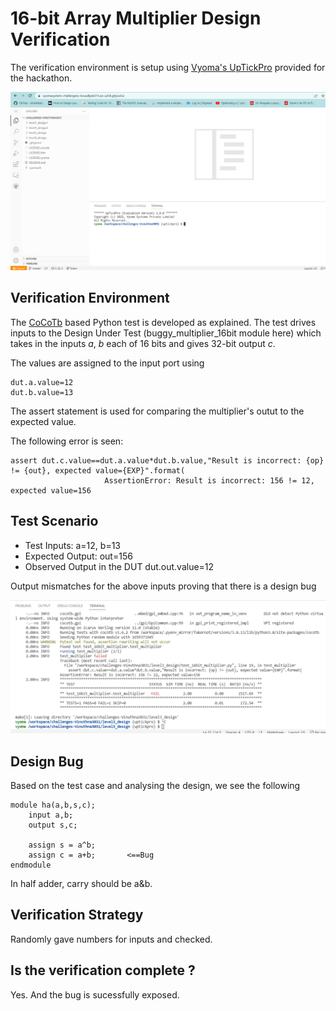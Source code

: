 # 16-bit Array Multiplier Design Verification

The verification environment is setup using [Vyoma's UpTickPro](https://vyomasystems.com) provided for the hackathon.

![](https://github.com/vyomasystems-lab/challenges-Vinuthna3031/blob/master/vyoma.png)

## Verification Environment

The [CoCoTb](https://www.cocotb.org/) based Python test is developed as explained. The test drives inputs to the Design Under Test (buggy_multiplier_16bit module here) which takes in the inputs *a*, *b* each of 16 bits and gives 32-bit output *c*.

The values are assigned to the input port using 
```
dut.a.value=12
dut.b.value=13
```
The assert statement is used for comparing the multiplier's outut to the expected value.

The following error is seen:
```
assert dut.c.value==dut.a.value*dut.b.value,"Result is incorrect: {op} != {out}, expected value={EXP}".format(
                     AssertionError: Result is incorrect: 156 != 12, expected value=156
```
## Test Scenario 

- Test Inputs: a=12, b=13
- Expected Output: out=156
- Observed Output in the DUT dut.out.value=12

Output mismatches for the above inputs proving that there is a design bug


![](https://github.com/vyomasystems-lab/challenges-Vinuthna3031/blob/master/level3_design/failedcase.png)

## Design Bug
Based on the test case and analysing the design, we see the following

```
module ha(a,b,s,c);
    input a,b;
    output s,c;
     
    assign s = a^b;
    assign c = a+b;       <==Bug
endmodule
```
In half adder, carry should be a&b.

## Verification Strategy
Randomly gave numbers for inputs and checked.

## Is the verification complete ?
Yes. And the bug is sucessfully exposed.
